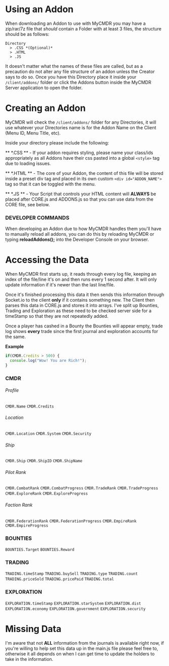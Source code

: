 # Using an Addon
When downloading an Addon to use with MyCMDR you may have a zip/rar/7z file that *should* contain a Folder with at least 3 files, the structure should be as follows:

```
Directory
  > .CSS *(Optional)*
  > .HTML
  > .JS
```

It doesn't matter what the names of these files are called, but as a precaution do not alter any file structure of an addon unless the Creator says to do so. Once you have this Directory place it inside your `/client/addons/` folder or click the Addons button inside the MyCMDR Server application to open the folder.

# Creating an Addon
MyCMDR will check the `/client/addons/` folder for any Directories, it will use whatever your Directories name is for the Addon Name on the Client (Menu ID, Menu Title, etc).

Inside your directory please include the following:

** *.CSS ** - If your addon requires styling, please name your class/ids appropriately as all Addons have their css pasted into a global `<style>` tag due to loading issues.

** *.HTML ** - The core of your Addon, the content of this file will be stored inside a preset div tag and placed in its own custom `<div id="ADDON_NAME">` tag so that it can be toggled with the menu.

** *.JS ** - Your Script that controls your HTML content will **ALWAYS** be placed after CORE.js and ADDONS.js so that you can use data from the CORE file, see below.

### DEVELOPER COMMANDS
When developing an Addon due to how MyCMDR handles them you'll have to manually reload all addons, you can do this by reloading MyCMDR or typing **reloadAddons();** into the Developer Console on your browser.

# Accessing the Data
When MyCMDR first starts up, it reads through every log file, keeping an index of the file/line it's on and then runs every 1 second after. It will only update information if it's newer than the last line/file.

Once it's finished processing this data it then sends this information through Socket.io to the client **only** if it contains something new. The Client then parses this data in CORE.js and stores it into arrays. I've split up Bounties, Trading and Exploration as these need to be checked server side for a timeStamp so that they are not repeatedly added.

Once a player has cashed in a Bounty the Bounties will appear empty, trade log shows **every** trade since the first journal and exploration accounts for the same.

**Example**
```js
if(CMDR.Credits > 500) {
  console.log("Wow! You are Rich!");
}
```

### CMDR
###### Profile
`CMDR.Name`
`CMDR.Credits`

###### Location
`CMDR.Location`
`CMDR.System`
`CMDR.Security`

###### Ship
`CMDR.Ship`
`CMDR.ShipID`
`CMDR.ShipName`

###### Pilot Rank
`CMDR.CombatRank`
`CMDR.CombatProgress`
`CMDR.TradeRank`
`CMDR.TradeProgress`
`CMDR.ExploreRank`
`CMDR.ExploreProgress`

###### Faction Rank
`CMDR.FederationRank`
`CMDR.FederationProgress`
`CMDR.EmpireRank`
`CMDR.EmpireProgress`

### BOUNTIES
`BOUNTIES.Target`
`BOUNTIES.Reward`

### TRADING
`TRADING.timeStamp`
`TRADING.buySell`
`TRADING.type`
`TRADING.count`
`TRADING.priceSold`
`TRADING.pricePaid`
`TRADING.total`

### EXPLORATION
`EXPLORATION.timeStamp`
`EXPLORATION.starSystem`
`EXPLORATION.dist`
`EXPLORATION.economy`
`EXPLORATION.government`
`EXPLORATION.security`

# Missing Data
I'm aware that not **ALL** information from the journals is available right now, if you're willing to help set this data up in the main.js file please feel free to, otherwise it all depends on when I can get time to update the holders to take in the information.
